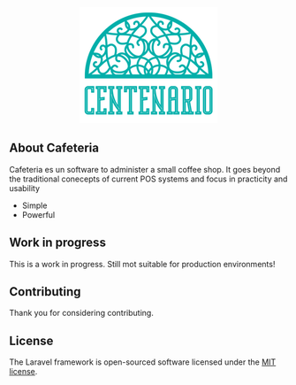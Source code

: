 <p align="center"><img src="https://github.com/elandivar/cafeteria/blob/0884ee16fe22c2961568e389ec8d20ea92a57ff8/public/logo_chiquito.png" width="250"></p>

## About Cafeteria

Cafeteria es un software to administer a small coffee shop. It goes beyond the traditional conecepts of current POS systems and focus in practicity and usability

- Simple
- Powerful 

## Work in progress

This is a work in progress. Still mot suitable for production environments!

## Contributing

Thank you for considering contributing. 


## License

The Laravel framework is open-sourced software licensed under the [MIT license](https://opensource.org/licenses/MIT).
